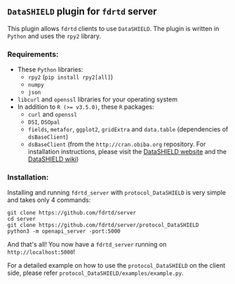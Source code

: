## `DataSHIELD` plugin for `fdrtd` server

This plugin allows `fdrtd` clients to use `DataSHIELD`.
The plugin is written in `Python` and uses the `rpy2` library.


### Requirements:
- These `Python` libraries:
  - `rpy2` (`pip install rpy2[all]`)
  - `numpy`
  - `json`
- `libcurl` and `openssl` libraries for your operating system
- In addition to `R (>= v3.5.0)`, these `R` packages:
  - `curl` and `openssl`
  - `DSI`, `DSOpal`
  - `fields`, `metafor`, `ggplot2`, `gridExtra` and `data.table` (dependencies of `dsBaseClient`)
  - `dsBaseClient` (from the `http://cran.obiba.org` repository. For installation instructions, please visit the [DataSHIELD website](https://www.datashield.org/) and the [DataSHIELD wiki](https://data2knowledge.atlassian.net/wiki/spaces/DSDEV/overview))


### Installation:
Installing and running `fdrtd_server` with `protocol_DataSHIELD` is very simple and takes only 4 commands:
```shell
git clone https://github.com/fdrtd/server
cd server
git clone https://github.com/fdrtd/server/protocol_DataSHIELD
python3 -m openapi_server -port:5000 
```
And that's all! You now have a `fdrtd_server` running on `http://localhost:5000`!

For a detailed example on how to use the `protocol_DataSHIELD` on the client side, please refer `protocol_DataSHIELD/examples/example.py`.
